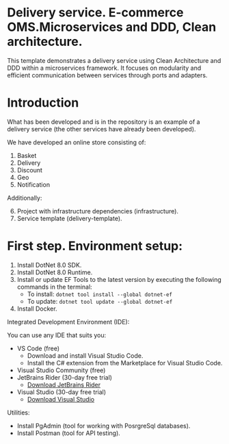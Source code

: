 # Delivery service. E-commerce OMS.Microservices and DDD, Clean architecture.

This template demonstrates a delivery service using Clean Architecture and DDD within a microservices framework. It focuses on modularity and efficient communication between services through ports and adapters.

# Introduction
What has been developed and is in the repository is an example of a delivery service (the other services have already been developed).

We have developed an online store consisting of:

1. Basket
2. Delivery
3. Discount
4. Geo
5. Notification

Additionally:

6. Project with infrastructure dependencies (infrastructure).
7. Service template (delivery-template).

# First step. Environment setup:

1. Install DotNet 8.0 SDK.
2. Install DotNet 8.0 Runtime.
3. Install or update EF Tools to the latest version by executing the following commands in the terminal:
   - To install: `dotnet tool install --global dotnet-ef`
   - To update: `dotnet tool update --global dotnet-ef`
4. Install Docker.

Integrated Development Environment (IDE):

You can use any IDE that suits you:

- VS Code (free)
  - Download and install Visual Studio Code.
  - Install the C# extension from the Marketplace for Visual Studio Code.
- Visual Studio Community (free)
- JetBrains Rider (30-day free trial)
  - [Download JetBrains Rider](https://www.jetbrains.com/rider/download/)
- Visual Studio (30-day free trial)
  - [Download Visual Studio](https://visualstudio.microsoft.com/#vs-section)

Utilities:

- Install PgAdmin (tool for working with PosrgreSql databases).
- Install Postman (tool for API testing).
